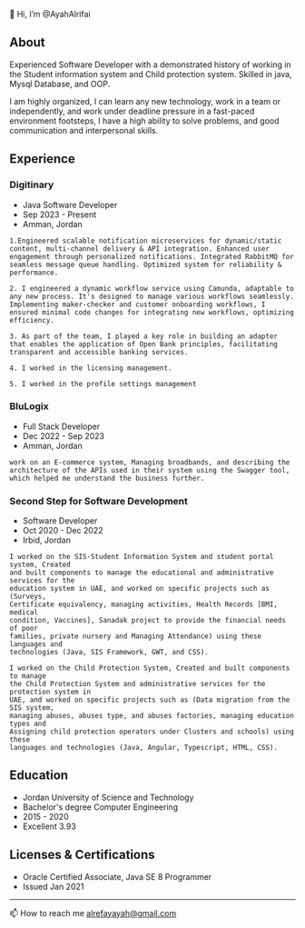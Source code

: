 👋 Hi, I’m @AyahAlrifai

## About
Experienced Software Developer with a demonstrated history of working in the Student information system and Child protection system. Skilled in java, Mysql Database, and OOP.

I am highly organized, I can learn any new technology, work in a team or independently, and work under deadline pressure in a fast-paced environment footsteps, I have a high ability to solve problems, and good communication and interpersonal skills.

## Experience
### Digitinary
- Java Software Developer
- Sep 2023 - Present
- Amman, Jordan

```
1.Engineered scalable notification microservices for dynamic/static content, multi-channel delivery & API integration. Enhanced user engagement through personalized notifications. Integrated RabbitMQ for seamless message queue handling. Optimized system for reliability & performance.

2. I engineered a dynamic workflow service using Camunda, adaptable to any new process. It's designed to manage various workflows seamlessly. Implementing maker-checker and customer onboarding workflows, I ensured minimal code changes for integrating new workflows, optimizing efficiency.

3. As part of the team, I played a key role in building an adapter that enables the application of Open Bank principles, facilitating transparent and accessible banking services.

4. I worked in the licensing management.

5. I worked in the profile settings management
```

### BluLogix
- Full Stack Developer
- Dec 2022 - Sep 2023
- Amman, Jordan
 ```
 work on an E-commerce system, Managing broadbands, and describing the architecture of the APIs used in their system using the Swagger tool,
 which helped me understand the business further.
 ```

### Second Step for Software Development
- Software Developer
- Oct 2020 - Dec 2022
- Irbid, Jordan

 ```
 I worked on the SIS-Student Information System and student portal system, Created
 and built components to manage the educational and administrative services for the
 education system in UAE, and worked on specific projects such as (Surveys,
 Certificate equivalency, managing activities, Health Records [BMI, medical
 condition, Vaccines], Sanadak project to provide the financial needs of poor
 families, private nursery and Managing Attendance) using these languages and
 technologies (Java, SIS Framework, GWT, and CSS).

 I worked on the Child Protection System, Created and built components to manage
 the Child Protection System and administrative services for the protection system in
 UAE, and worked on specific projects such as (Data migration from the SIS system,
 managing abuses, abuses type, and abuses factories, managing education types and
 Assigning child protection operators under Clusters and schools) using these
 languages and technologies (Java, Angular, Typescript, HTML, CSS).
 ```

## Education
- Jordan University of Science and Technology
- Bachelor's degree Computer Engineering
- 2015 - 2020
- Excellent 3.93

## Licenses & Certifications
- Oracle Certified Associate, Java SE 8 Programmer
- Issued Jan 2021

---
 📫 How to reach me alrefayayah@gmail.com

<!---
AyahAlrifai/AyahAlrifai is a ✨ special ✨ repository because its `README.md` (this file) appears on your GitHub profile.
You can click the Preview link to take a look at your changes.
--->

